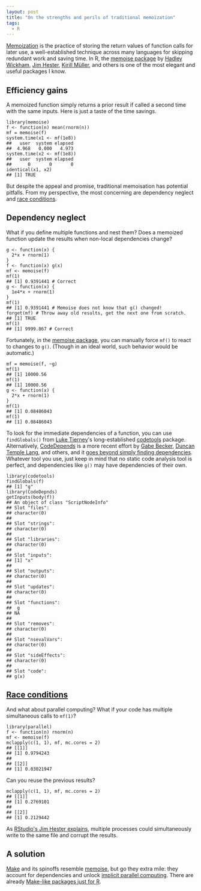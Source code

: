 ```yaml
---
layout: post
title: "On the strengths and perils of traditional memoization"
tags: 
  - R
---
```


<p>
<a href="https://en.wikipedia.org/wiki/Memoization">Memoization</a> is the practice of storing the return values of function calls for later use, a well-established technique across many languages for skipping redundant work and saving time. In R, the <a href="https://CRAN.R-project.org/package=memoise">memoise package</a> by <a href="https://github.com/hadley">Hadley Wickham</a>, <a href="https://github.com/jimhester">Jim Hester</a>, <a href="https://github.com/krlmlr">Kirill Müller</a>, and others is one of the most elegant and useful packages I know. 
</p>

## Efficiency gains

A memoized function simply returns a prior result if called a second time with the same inputs. Here is just a taste of the time savings.

<pre><code>library(memoise)
f <- function(n) mean(rnorm(n))
mf = memoise(f)
system.time(x1 <- mf(1e8))
##   user  system elapsed 
##  4.968   0.000   4.973 
system.time(x2 <- mf(1e8))
##   user  system elapsed 
##      0       0       0 
identical(x1, x2)
## [1] TRUE
</code></pre>

But despite the appeal and promise, traditional memoisation has potential pitfalls. From my perspective, the most concerning are dependency neglect and <a href="https://en.wikipedia.org/wiki/Race_condition">race conditions</a>.

## Dependency neglect

<p>
What if you define multiple functions and nest them? Does a memoized function update the results when non-local dependencies change?
</p>

<pre><code>g <- function(x) { 
  2*x + rnorm(1)
}
f <- function(x) g(x)
mf <- memoise(f)
mf(1)
## [1] 0.9391441 # Correct
g <- function(x) {
  1e4*x + rnorm(1)
}
mf(1)
## [1] 0.9391441 # Memoise does not know that g() changed!
forget(mf) # Throw away old results, get the next one from scratch.
## [1] TRUE
mf(1)
## [1] 9999.867 # Correct
</code></pre>

Fortunately, in the <a href="https://CRAN.R-project.org/package=memoise">memoise package</a>, you can manually force `mf()` to react to changes to `g()`. (Though in an ideal world, such behavior would be automatic.)

<pre><code>mf = memoise(f, ~g)
mf(1)
## [1] 10000.56
mf(1)
## [1] 10000.56
g <- function(x) { 
  2*x + rnorm(1)
}
mf(1)
## [1] 0.08486043
mf(1)
## [1] 0.08486043
</code></pre>

To look for the immediate dependencies of a function, you can use `findGlobals()` from <a href="http://homepage.divms.uiowa.edu/~luke/">Luke Tierney</a>'s long-established <a href="https://CRAN.R-project.org/package=codetools">codetools</a> package. Alternatively, <a href="https://CRAN.R-project.org/package=CodeDepends">CodeDepends</a> is a more recent effort by <a href="https://github.com/gmbecker">Gabe Becker</a>, <a href="https://github.com/duncantl">Duncan Temple Lang</a>, and others, and it <a href="https://cran.r-project.org/package=CodeDepends/vignettes/intro.html">goes beyond simply finding dependencies</a>. Whatever tool you use, just keep in mind that no static code analysis tool is perfect, and dependencies like `g()` may have dependencies of their own.

<pre><code>library(codetools)
findGlobals(f)
## [1] "g"
library(CodeDepnds)
getInputs(body(f))
## An object of class "ScriptNodeInfo"
## Slot "files":
## character(0)
## 
## Slot "strings":
## character(0)
## 
## Slot "libraries":
## character(0)
## 
## Slot "inputs":
## [1] "x"
## 
## Slot "outputs":
## character(0)
## 
## Slot "updates":
## character(0)
## 
## Slot "functions":
##  g 
## NA 
## 
## Slot "removes":
## character(0)
## 
## Slot "nsevalVars":
## character(0)
## 
## Slot "sideEffects":
## character(0)
## 
## Slot "code":
## g(x)
</code></pre>

## <a href="https://en.wikipedia.org/wiki/Race_condition">Race conditions</a>

<p>
And what about parallel computing? What if your code has multiple simultaneous calls to <code>mf(1)</code>?
</p>

<pre><code>library(parallel)
f <- function(n) rnorm(n)
mf <- memoise(f)
mclapply(c(1, 1), mf, mc.cores = 2)
## [[1]]
## [1] 0.9794243
##
## [[2]]
## [1] 0.03021947
</code></pre>

<p>
Can you reuse the previous results?
</p>

<pre><code>mclapply(c(1, 1), mf, mc.cores = 2)
## [[1]]
## [1] 0.2769101
##
## [[2]]
## [1] 0.2129442
</code></pre>

<p>
As <a href="https://github.com/r-lib/memoise/issues/29">RStudio's Jim Hester explains</a>, multiple processes could simultaneously write to the same file and corrupt the results.
</p>

## A solution

<p>
<a href="https://www.gnu.org/software/make/">Make</a> and its spinoffs resemble <a href="https://CRAN.R-project.org/package=memoise">memoise</a>, but go they extra mile: they account for dependencies and unlock <a href="https://en.wikipedia.org/wiki/Implicit_parallelism">implicit parallel computing</a>. There are already <a href="https://github.com/wlandau-lilly/drake">Make-like packages just for R</a>.
</p>
